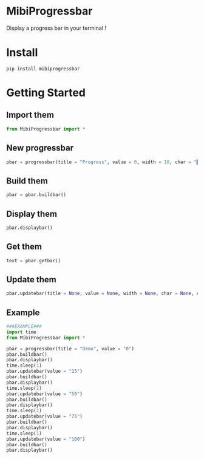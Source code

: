 # MibiProgressbar
Display a progress bar in your terminal !

# Install

`pip install mibiprogressbar`

# Getting Started

## Import them

```python
from MibiProgressbar import *
```

## New progressbar
```python
pbar = progressbar(title = "Progress", value = 0, width = 10, char = "█", uchar = "-", after = "")
```
## Build them

```python
pbar = pbar.buildbar()
```
## Display them

```python
pbar.displaybar()
```
## Get them

```python
text = pbar.getbar()
```
## Update them

```python
pbar.updatebar(title = None, value = None, width = None, char = None, uchar = None, after = None)
```

## Example

```python
###EXAMPLE###
import time
from MibiProgressbar import *

pbar = progressbar(title = "Demo", value = "0")
pbar.buildbar()
pbar.displaybar()
time.sleep(1)
pbar.updatebar(value = "25")
pbar.buildbar()
pbar.displaybar()
time.sleep(1)
pbar.updatebar(value = "50")
pbar.buildbar()
pbar.displaybar()
time.sleep(1)
pbar.updatebar(value = "75")
pbar.buildbar()
pbar.displaybar()
time.sleep(1)
pbar.updatebar(value = "100")
pbar.buildbar()
pbar.displaybar()
```
